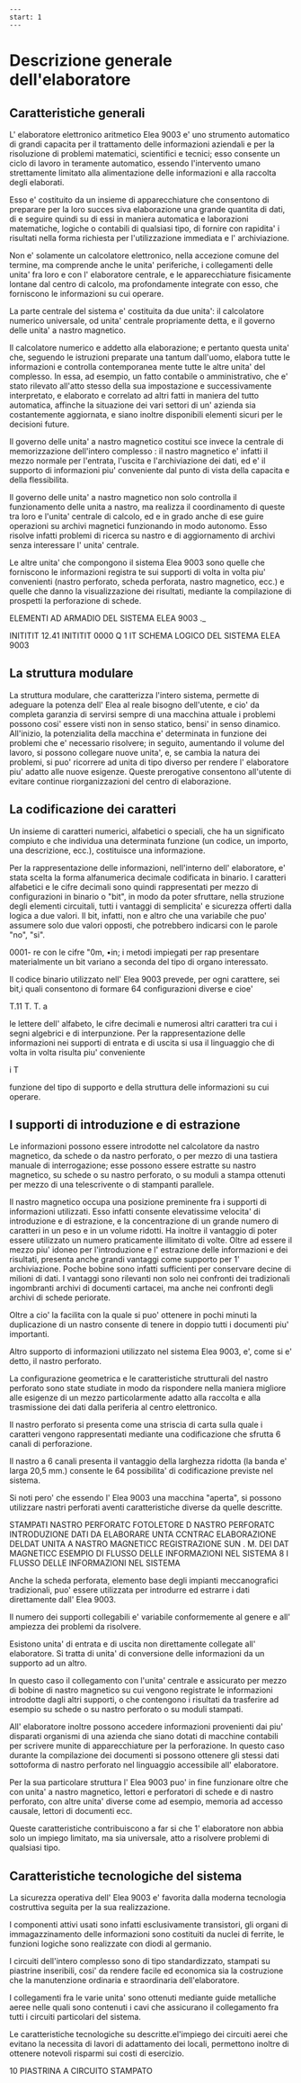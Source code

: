 ```{sectnum}
---
start: 1
---
```

# Descrizione generale dell'elaboratore

## Caratteristiche generali

L' elaboratore elettronico aritmetico Elea 9003 e' uno strumento automatico di
grandi capacita per il trattamento delle informazioni aziendali e per la
risoluzione di problemi matematici, scientifici e tecnici; esso consente un
ciclo di lavoro in teramente automatico, essendo l'intervento umano
strettamente limitato alla alimentazione delle informazioni e alla raccolta
degli elaborati.

Esso e' costituito da un insieme di apparecchiature che consentono di preparare
per la loro succes siva elaborazione una grande quantita di dati, di e seguire
quindi su di essi in maniera automatica e laborazioni matematiche, logiche o
contabili di qualsiasi tipo, di fornire con rapidita' i risultati nella forma
richiesta per l'utilizzazione immediata e l' archiviazione.

Non e' solamente un calcolatore elettronico, nella accezione comune del
termine, ma comprende anche le unita' periferiche, i collegamenti delle unita'
fra loro e con l' elaboratore centrale, e le apparecchiature fisicamente
lontane dal centro di calcolo, ma profondamente integrate con esso, che
forniscono le informazioni su cui operare.

La parte centrale del sistema e' costituita da due unita': il calcolatore
numerico universale, od unita' centrale propriamente detta, e il governo delle
unita' a nastro magnetico.

Il calcolatore numerico e addetto alla elaborazione; e pertanto questa unita'
che, seguendo le istruzioni preparate una tantum dall'uomo, elabora tutte le
informazioni e controlla contemporanea mente tutte le altre unita' del
complesso. In essa, ad esempio, un fatto contabile o amministrativo, che e'
stato rilevato all'atto stesso della sua impostazione e successivamente
interpretato, e elaborato e correlato ad altri fatti in maniera del tutto
automatica, affinche la situazione dei vari settori di un' azienda sia
costantemente aggiornata, e siano inoltre disponibili elementi sicuri per le
decisioni future.

Il governo delle unita' a nastro magnetico costitui sce invece la centrale di
memorizzazione dell'intero complesso : il nastro magnetico e' infatti il mezzo
normale per l'entrata, l'uscita e l'archiviazione dei dati, ed e' il supporto
di informazioni piu' conveniente dal punto di vista della capacita e della
flessibilita.

Il governo delle unita' a nastro magnetico non solo controlla il funzionamento
delle unita a nastro, ma realizza il coordinamento di queste tra loro e
l'unita' centrale di calcolo, ed e in grado anche di ese guire operazioni su
archivi magnetici funzionando in modo autonomo. Esso risolve infatti problemi
di ricerca su nastro e di aggiornamento di archivi senza interessare l' unita'
centrale.

Le altre unita' che compongono il sistema Elea 9003 sono quelle che forniscono
le informazioni registra te sui supporti di volta in volta piu' convenienti
(nastro perforato, scheda perforata, nastro magnetico, ecc.) e quelle che danno
la visualizzazione dei risultati, mediante la compilazione di prospetti la
perforazione di schede.

ELEMENTI AD ARMADIO DEL SISTEMA ELEA 9003 ._

INITITIT 12.41
INITITIT
0000
Q
1
IT
SCHEMA LOGICO DEL SISTEMA ELEA 9003

## La struttura modulare

La struttura modulare, che caratterizza l'intero sistema, permette di adeguare
la potenza dell' Elea al reale bisogno dell'utente, e cio' da completa garanzia
di servirsi sempre di una macchina attuale i problemi possono cosi' essere
visti non in senso statico, bensi' in senso dinamico. All'inizio, la
potenzialita della macchina e' determinata in funzione dei problemi che e'
necessario risolvere; in seguito, aumentando il volume del lavoro, si possono
collegare nuove unita', e, se cambia la natura dei problemi, si puo' ricorrere
ad unita di tipo diverso per rendere l' elaboratore piu' adatto alle nuove
esigenze. Queste prerogative consentono all'utente di evitare continue
riorganizzazioni del centro di elaborazione.

## La codificazione dei caratteri

Un insieme di caratteri numerici, alfabetici o speciali, che ha un significato
compiuto e che individua una determinata funzione (un codice, un importo, una
descrizione, ecc.), costituisce una informazione.

Per la rappresentazione delle informazioni, nell'interno dell' elaboratore, e'
stata scelta la forma alfanumerica decimale codificata in binario.  I caratteri
alfabetici e le cifre decimali sono quindi rappresentati per mezzo di
configurazioni in binario o "bit", in modo da poter sfruttare, nella struzione
degli elementi circuitali, tutti i vantaggi di semplicita' e sicurezza offerti
dalla logica a due valori. Il bit, infatti, non e altro che una variabile che
puo' assumere solo due valori opposti, che potrebbero indicarsi con le parole
"no", "si".

0001-
re con le cifre "0m, •in; i metodi impiegati per rap
presentare materialmente un bit variano
a seconda del tipo di organo interessato.

Il codice binario utilizzato nell' Elea 9003 prevede, per ogni carattere, sei
bit,i quali consentono di formare 64 configurazioni diverse e cioe'

T.11 T. T. a

le lettere dell' alfabeto, le cifre decimali e numerosi altri caratteri tra cui
i segni algebrici e di interpunzione.  Per la rappresentazione delle
informazioni nei supporti di entrata e di uscita si usa il linguaggio che di
volta in volta risulta piu' conveniente

i T

funzione del tipo di supporto e della struttura delle informazioni su cui
operare.

## I supporti di introduzione e di estrazione

Le informazioni possono essere introdotte nel calcolatore da nastro magnetico,
da schede o da nastro perforato, o per mezzo di una tastiera manuale di
interrogazione; esse possono essere estratte su nastro magnetico, su schede o
su nastro perforato, o su moduli a stampa ottenuti per mezzo di una
telescrivente o di stampanti parallele.

Il nastro magnetico occupa una posizione preminente fra i supporti di
informazioni utilizzati. Esso infatti consente elevatissime velocita' di
introduzione e di estrazione, e la concentrazione di un grande numero di
caratteri in un peso e in un volume ridotti. Ha inoltre il vantaggio di poter
essere utilizzato un numero praticamente illimitato di volte.  Oltre ad essere
il mezzo piu' idoneo per l'introduzione e l' estrazione delle informazioni e
dei risultati, presenta anche grandi vantaggi come supporto per 1'
archiviazione. Poche bobine sono infatti sufficienti per conservare decine di
milioni di dati.  I vantaggi sono rilevanti non solo nei confronti dei
tradizionali ingombranti archivi di documenti cartacei, ma anche nei confronti
degli archivi di schede periorate.

Oltre a cio' la facilita con la quale si puo' ottenere in pochi minuti la
duplicazione di un nastro consente di tenere in doppio tutti i documenti piu'
importanti.

Altro supporto di informazioni utilizzato nel sistema Elea 9003, e', come si e'
detto, il nastro perforato.

La configurazione geometrica e le caratteristiche strutturali del nastro
perforato sono state studiate in modo da rispondere nella maniera migliore alle
esigenze di un mezzo particolarmente adatto alla raccolta e alla trasmissione
dei dati dalla periferia al centro elettronico.

Il nastro perforato si presenta come una striscia di carta sulla quale i
caratteri vengono rappresentati mediante una codificazione che sfrutta 6 canali
di perforazione.

Il nastro a 6 canali presenta il vantaggio della larghezza ridotta (la banda e'
larga 20,5 mm.) consente le 64 possibilita' di codificazione previste nel
sistema.

Si noti pero' che essendo l' Elea 9003 una macchina "aperta", si possono
utilizzare nastri perforati aventi caratteristiche diverse da quelle descritte.

STAMPATI
NASTRO PERFORATC
FOTOLETORE D NASTRO PERFORATC
INTRODUZIONE DATI DA ELABORARE
UNTA CCNTRAC
ELABORAZIONE DELDAT
UNITA A NASTRO MAGNETICC
REGISTRAZIONE SUN
. M. DEI DAT
MAGNETICC
ESEMPIO DI FLUSSO DELLE INFORMAZIONI NEL SISTEMA
8
I FLUSSO DELLE INFORMAZIONI NEL SISTEMA

Anche la scheda perforata, elemento base degli impianti meccanografici
tradizionali, puo' essere utilizzata per introdurre ed estrarre i dati
direttamente dall' Elea 9003.

Il numero dei supporti collegabili e' variabile conformemente al genere e all'
ampiezza dei problemi da risolvere.

Esistono unita' di entrata e di uscita non direttamente collegate all'
elaboratore. Si tratta di unita' di conversione delle informazioni da un
supporto ad un altro.

In questo caso il collegamento con l'unita' centrale e assicurato per mezzo di
bobine di nastro magnetico su cui vengono registrate le informazioni introdotte
dagli altri supporti, o che contengono i risultati da trasferire ad esempio su
schede o su nastro perforato o su moduli stampati.

All' elaboratore inoltre possono accedere informazioni provenienti dai piu'
disparati organismi di una azienda che siano dotati di macchine contabili per
scrivere munite di apparecchiature per la perforazione. In questo caso durante
la compilazione dei documenti si possono ottenere gli stessi dati sottoforma di
nastro perforato nel linguaggio accessibile all' elaboratore.

Per la sua particolare struttura l' Elea 9003 puo' in fine funzionare oltre che
con unita' a nastro magnetico, lettori e perforatori di schede e di nastro
perforato, con altre unita' diverse come ad esempio, memoria ad accesso
causale, lettori di documenti ecc.

Queste caratteristiche contribuiscono a far si che 1' elaboratore non abbia
solo un impiego limitato, ma sia universale, atto a risolvere problemi di
qualsiasi tipo.

## Caratteristiche tecnologiche del sistema

La sicurezza operativa dell' Elea 9003 e' favorita dalla moderna tecnologia
costruttiva seguita per la sua realizzazione.

I componenti attivi usati sono infatti esclusivamente transistori, gli organi
di immagazzinamento delle informazioni sono costituiti da nuclei di ferrite, le
funzioni logiche sono realizzate con diodi al germanio.

I circuiti dell'intero complesso sono di tipo standardizzato, stampati su
piastrine inseribili, cosi' da rendere facile ed economica sia la costruzione
che la manutenzione ordinaria e straordinaria dell'elaboratore.

I collegamenti fra le varie unita' sono ottenuti mediante guide metalliche
aeree nelle quali sono contenuti i cavi che assicurano il collegamento fra
tutti i circuiti particolari del sistema.

Le caratteristiche tecnologiche su descritte.el'impiego dei circuiti aerei che
evitano la necessita di lavori di adattamento dei locali, permettono inoltre di
ottenere notevoli risparmi sui costi di esercizio.

10
PIASTRINA A CIRCUITO STAMPATO

